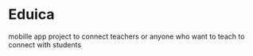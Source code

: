 # Eduica
mobille app project to connect teachers or anyone who want to teach to connect with students 
